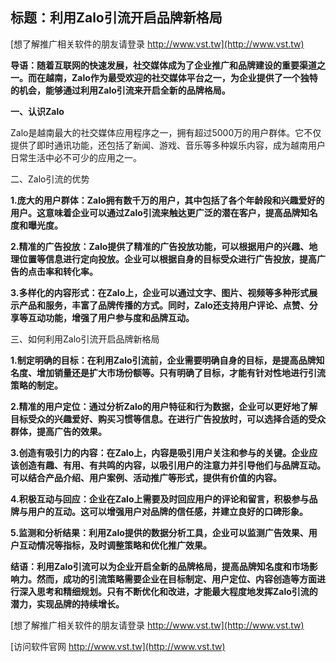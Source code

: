 ## **标题：利用Zalo引流开启品牌新格局**

[想了解推广相关软件的朋友请登录 http://www.vst.tw](http://www.vst.tw)

**导语：随着互联网的快速发展，社交媒体成为了企业推广和品牌建设的重要渠道之一。而在越南，Zalo作为最受欢迎的社交媒体平台之一，为企业提供了一个独特的机会，能够通过利用Zalo引流来开启全新的品牌格局。**

**一、认识Zalo**

Zalo是越南最大的社交媒体应用程序之一，拥有超过5000万的用户群体。它不仅提供了即时通讯功能，还包括了新闻、游戏、音乐等多种娱乐内容，成为越南用户日常生活中必不可少的应用之一。

二、Zalo引流的优势

**1.庞大的用户群体：Zalo拥有数千万的用户，其中包括了各个年龄段和兴趣爱好的用户。这意味着企业可以通过Zalo引流来触达更广泛的潜在客户，提高品牌知名度和曝光度。**

**2.精准的广告投放：Zalo提供了精准的广告投放功能，可以根据用户的兴趣、地理位置等信息进行定向投放。企业可以根据自身的目标受众进行广告投放，提高广告的点击率和转化率。**

**3.多样化的内容形式：在Zalo上，企业可以通过文字、图片、视频等多种形式展示产品和服务，丰富了品牌传播的方式。同时，Zalo还支持用户评论、点赞、分享等互动功能，增强了用户参与度和品牌互动。**

三、如何利用Zalo引流开启品牌新格局

**1.制定明确的目标：在利用Zalo引流前，企业需要明确自身的目标，是提高品牌知名度、增加销量还是扩大市场份额等。只有明确了目标，才能有针对性地进行引流策略的制定。**

**2.精准的用户定位：通过分析Zalo的用户特征和行为数据，企业可以更好地了解目标受众的兴趣爱好、购买习惯等信息。在进行广告投放时，可以选择合适的受众群体，提高广告的效果。**

**3.创造有吸引力的内容：在Zalo上，内容是吸引用户关注和参与的关键。企业应该创造有趣、有用、有共鸣的内容，以吸引用户的注意力并引导他们与品牌互动。可以结合产品介绍、用户案例、活动推广等形式，提供有价值的内容。**

**4.积极互动与回应：企业在Zalo上需要及时回应用户的评论和留言，积极参与品牌与用户的互动。这可以增强用户对品牌的信任感，并建立良好的口碑形象。**

**5.监测和分析结果：利用Zalo提供的数据分析工具，企业可以监测广告效果、用户互动情况等指标，及时调整策略和优化推广效果。**

**结语：利用Zalo引流可以为企业开启全新的品牌格局，提高品牌知名度和市场影响力。然而，成功的引流策略需要企业在目标制定、用户定位、内容创造等方面进行深入思考和精细规划。只有不断优化和改进，才能最大程度地发挥Zalo引流的潜力，实现品牌的持续增长。**

[想了解推广相关软件的朋友请登录 http://www.vst.tw](http://www.vst.tw)


[访问软件官网 http://www.vst.tw](http://www.vst.tw)
